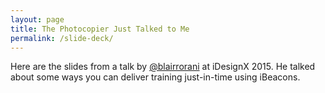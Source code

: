 ```yaml
---
layout: page
title: The Photocopier Just Talked to Me
permalink: /slide-deck/
---
```


Here are the slides from a talk by <a href="http://twitter.com/blairrorani">@blairrorani</a> at iDesignX 2015. He talked about some ways you can deliver training just-in-time using iBeacons.

<script async class="speakerdeck-embed" data-id="eab05437046a40aea9bcc520ba553427" data-ratio="1.33333333333333" src="//speakerdeck.com/assets/embed.js"></script>

